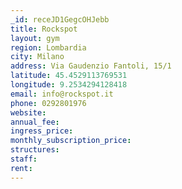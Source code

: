 ```yaml
---
_id: receJD1GegcOHJebb
title: Rockspot
layout: gym
region: Lombardia
city: Milano
address: Via Gaudenzio Fantoli, 15/1
latitude: 45.4529113769531
longitude: 9.2534294128418
email: info@rockspot.it
phone: 0292801976
website: 
annual_fee: 
ingress_price: 
monthly_subscription_price: 
structures: 
staff: 
rent: 
---
```


